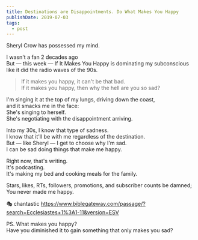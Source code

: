 ```yaml
---
title: Destinations are Disappointments. Do What Makes You Happy
publishDate: 2019-07-03
tags:
  - post
---
```


Sheryl Crow has possessed my mind.

I wasn't a fan 2 decades ago  
But — this week — If It Makes You Happy is dominating my subconscious like it did the radio waves of the 90s.

> If it makes you happy, it can't be that bad.  
> If it makes you happy, then why the hell are you so sad?

I'm singing it at the top of my lungs, driving down the coast,  
and it smacks me in the face:  
She's singing to herself.  
She's negotiating with the disappointment arriving.

Into my 30s, I know that type of sadness.  
I know that it'll be with me regardless of the destination.  
But — like Sheryl — I get to choose why I'm sad.  
I can be sad doing things that make me happy.

Right now, that's writing.  
It's podcasting.  
It's making my bed and cooking meals for the family.

Stars, likes, RTs, followers, promotions, and subscriber counts be damned;  
You never made me happy.

🎭 chantastic
https://www.biblegateway.com/passage/?search=Ecclesiastes+1%3A1-11&version=ESV

PS.
What makes you happy?  
Have you diminished it to gain something that only makes you sad?
